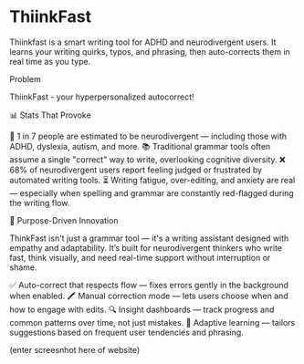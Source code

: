 # ThiinkFast
Thiinkfast is a smart writing tool for ADHD and neurodivergent users. It learns your writing quirks, typos, and phrasing, then auto-corrects them in real time as you type.

Problem


ThiinkFast - your hyperpersonalized autocorrect!

📊 Stats That Provoke

🧠 1 in 7 people are estimated to be neurodivergent — including those with ADHD, dyslexia, autism, and more.
📚 Traditional grammar tools often assume a single "correct" way to write, overlooking cognitive diversity.
❌ 68% of neurodivergent users report feeling judged or frustrated by automated writing tools.
⏳ Writing fatigue, over-editing, and anxiety are real — especially when spelling and grammar are constantly red-flagged during the writing flow.

🎯 Purpose-Driven Innovation

ThinkFast isn't just a grammar tool — it's a writing assistant designed with empathy and adaptability.
It’s built for neurodivergent thinkers who write fast, think visually, and need real-time support without interruption or shame.

✅ Auto-correct that respects flow — fixes errors gently in the background when enabled.
🖍️ Manual correction mode — lets users choose when and how to engage with edits.
🔍 Insight dashboards — track progress and common patterns over time, not just mistakes.
🔄 Adaptive learning — tailors suggestions based on frequent user tendencies and phrasing.


(enter screesnhot here of website)




